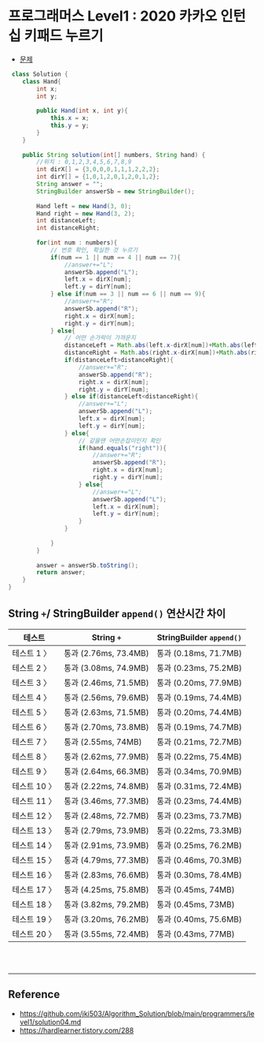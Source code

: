 # 프로그래머스 Level1 : 2020 카카오 인턴십 키패드 누르기

- [문제](https://programmers.co.kr/learn/courses/30/lessons/67256?language=java)

```java
 class Solution {
    class Hand{
        int x;
        int y;
        
        public Hand(int x, int y){
            this.x = x;
            this.y = y;
        }
    }
        
    public String solution(int[] numbers, String hand) {
        //위치 : 0,1,2,3,4,5,6,7,8,9
        int dirX[] = {3,0,0,0,1,1,1,2,2,2};
        int dirY[] = {1,0,1,2,0,1,2,0,1,2};
        String answer = "";
        StringBuilder answerSb = new StringBuilder();
        
        Hand left = new Hand(3, 0);
        Hand right = new Hand(3, 2);
        int distanceLeft;
        int distanceRight;
        
        for(int num : numbers){
            // 번호 확인, 확실한 것 누르기
            if(num == 1 || num == 4 || num == 7){
                //answer+="L";
                answerSb.append("L");
                left.x = dirX[num];
                left.y = dirY[num];
            } else if(num == 3 || num == 6 || num == 9){
                //answer+="R";
                answerSb.append("R");
                right.x = dirX[num];
                right.y = dirY[num];
            } else{
                // 어떤 손가락이 가까운지        
                distanceLeft = Math.abs(left.x-dirX[num])+Math.abs(left.y-dirY[num]);
                distanceRight = Math.abs(right.x-dirX[num])+Math.abs(right.y-dirY[num]);
                if(distanceLeft>distanceRight){
                    //answer+="R";
                    answerSb.append("R");
                    right.x = dirX[num];
                    right.y = dirY[num];
                } else if(distanceLeft<distanceRight){
                    //answer+="L";
                    answerSb.append("L");
                    left.x = dirX[num];
                    left.y = dirY[num];
                } else{
                    // 같을땐 어떤손잡이인지 확인
                    if(hand.equals("right")){
                        //answer+="R";
                        answerSb.append("R");
                        right.x = dirX[num];
                        right.y = dirY[num];
                    } else{
                        //answer+="L";
                        answerSb.append("L");
                        left.x = dirX[num];
                        left.y = dirY[num];
                    }
                }
                
            }
        }
        
        answer = answerSb.toString();
        return answer;
    }
}
```


## String `+`/ StringBuilder `append()` 연산시간 차이
  
|테스트|String `+`|StringBuilder `append()`|
|---|---|---|
|테스트 1 〉    |통과 (2.76ms, 73.4MB)   |통과 (0.18ms, 71.7MB) |
|테스트 2 〉    |통과 (3.08ms, 74.9MB)   |통과 (0.23ms, 75.2MB) |
|테스트 3 〉    |통과 (2.46ms, 71.5MB)   |통과 (0.20ms, 77.9MB) |
|테스트 4 〉    |통과 (2.56ms, 79.6MB)   |통과 (0.19ms, 74.4MB) |
|테스트 5 〉    |통과 (2.63ms, 71.5MB)   |통과 (0.20ms, 74.4MB) |
|테스트 6 〉    |통과 (2.70ms, 73.8MB)   |통과 (0.19ms, 74.7MB) |
|테스트 7 〉    |통과 (2.55ms, 74MB)     |통과 (0.21ms, 72.7MB) |
|테스트 8 〉    |통과 (2.62ms, 77.9MB)   |통과 (0.22ms, 75.4MB) |
|테스트 9 〉    |통과 (2.64ms, 66.3MB)   |통과 (0.34ms, 70.9MB) |
|테스트 10 〉   |통과 (2.22ms, 74.8MB)   |통과 (0.31ms, 72.4MB) |
|테스트 11 〉   |통과 (3.46ms, 77.3MB)   |통과 (0.23ms, 74.4MB) |
|테스트 12 〉   |통과 (2.48ms, 72.7MB)   |통과 (0.23ms, 73.7MB) |
|테스트 13 〉   |통과 (2.79ms, 73.9MB)   |통과 (0.22ms, 73.3MB) |
|테스트 14 〉   |통과 (2.91ms, 73.9MB)   |통과 (0.25ms, 76.2MB) |
|테스트 15 〉   |통과 (4.79ms, 77.3MB)   |통과 (0.46ms, 70.3MB) |
|테스트 16 〉   |통과 (2.83ms, 76.6MB)   |통과 (0.30ms, 78.4MB) |
|테스트 17 〉   |통과 (4.25ms, 75.8MB)   |통과 (0.45ms, 74MB)   |
|테스트 18 〉   |통과 (3.82ms, 79.2MB)   |통과 (0.45ms, 73MB)   |
|테스트 19 〉   |통과 (3.20ms, 76.2MB)   |통과 (0.40ms, 75.6MB) |
|테스트 20 〉   |통과 (3.55ms, 72.4MB)   |통과 (0.43ms, 77MB)   |


<br>
<br>

- - -

## Reference
- <https://github.com/jki503/Algorithm_Solution/blob/main/programmers/level1/solution04.md>
- <https://hardlearner.tistory.com/288>